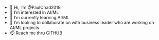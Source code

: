 - 👋 Hi, I’m @PaulChad2018
- 👀 I’m interested in AI/ML
- 🌱 I’m currently learning AI/ML
- 💞️ I’m looking to collaborate on with business leader who are working on AI/ML projects
- 📫 Reach me thru GITHUB 

<!---
PaulChad2018/PaulChad2018 is a ✨ special ✨ repository because its `README.md` (this file) appears on your GitHub profile.
You can click the Preview link to take a look at your changes.
--->
